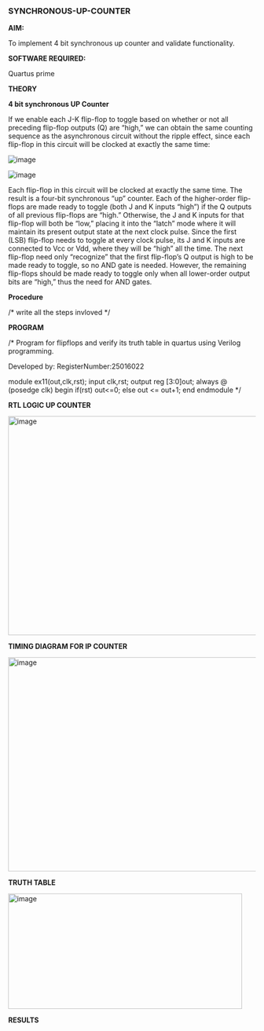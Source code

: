 ### SYNCHRONOUS-UP-COUNTER

**AIM:**

To implement 4 bit synchronous up counter and validate functionality.

**SOFTWARE REQUIRED:**

Quartus prime

**THEORY**

**4 bit synchronous UP Counter**

If we enable each J-K flip-flop to toggle based on whether or not all preceding flip-flop outputs (Q) are “high,” we can obtain the same counting sequence as the asynchronous circuit without the ripple effect, since each flip-flop in this circuit will be clocked at exactly the same time:

![image](https://github.com/naavaneetha/SYNCHRONOUS-UP-COUNTER/assets/154305477/d5db3fa0-e413-404c-b80e-b2f39d82e7e8)


![image](https://github.com/naavaneetha/SYNCHRONOUS-UP-COUNTER/assets/154305477/52cb61eb-d04b-442d-810c-31185a68410b)

Each flip-flop in this circuit will be clocked at exactly the same time.
The result is a four-bit synchronous “up” counter. Each of the higher-order flip-flops are made ready to toggle (both J and K inputs “high”) if the Q outputs of all previous flip-flops are “high.”
Otherwise, the J and K inputs for that flip-flop will both be “low,” placing it into the “latch” mode where it will maintain its present output state at the next clock pulse.
Since the first (LSB) flip-flop needs to toggle at every clock pulse, its J and K inputs are connected to Vcc or Vdd, where they will be “high” all the time.
The next flip-flop need only “recognize” that the first flip-flop’s Q output is high to be made ready to toggle, so no AND gate is needed.
However, the remaining flip-flops should be made ready to toggle only when all lower-order output bits are “high,” thus the need for AND gates.

**Procedure**

/* write all the steps invloved */

**PROGRAM**

/* Program for flipflops and verify its truth table in quartus using Verilog programming. 

Developed by: RegisterNumber:25016022


module ex11(out,clk,rst);
 input clk,rst;
 output reg [3:0]out;
 always @ (posedge clk)
 begin
 if(rst)
 out<=0;
 else 
out <= out+1;
 end
 endmodule
*/

**RTL LOGIC UP COUNTER**


<img width="794" height="446" alt="image" src="https://github.com/user-attachments/assets/81b81209-2dcd-445c-be3e-7297bd53d8a4" />


**TIMING DIAGRAM FOR IP COUNTER**



<img width="838" height="436" alt="image" src="https://github.com/user-attachments/assets/d86a5451-b734-41c1-918e-e2a7b5b350ca" />



**TRUTH TABLE**



<img width="476" height="235" alt="image" src="https://github.com/user-attachments/assets/5460aaf1-dd1a-4f4a-9415-7edfdb28f138" />


**RESULTS**
